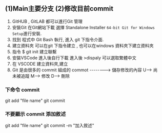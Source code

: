 
## (1)Main主要分支 (2)修改目前commit

1. GitHUB , GitLAB 都可以進行Git 管理
2. 安裝Git 在Git網站下載 選擇 Standalone Installer `64-bit Git for Windows Setup`進行安裝.
3. 找到 程式中 Git Bash 執行, 進入 git 下指令介面.
4. 建立資料夾 可以在git 下指令建立 , 也可以在windows 資料夾下建立資料夾
5. 指令 $ git init 建立聯繫
6. 安裝VSCode 進入後自行下載 進入後 >dispaly 可以選取繁體中文
7. 在 VSCODE 建立資料夾,建立
8. Git 是由很多的 commit 組成的
    commot --------> 儲存修改的內容
    U--> 尚未被追蹤
    M--> 修改
    D--> 刪除
### 下命令 commit
git add "file name"
git commit
### 不要顯示 commit 添加敘述
git add "file name"
git commit -m "加入敘述"
